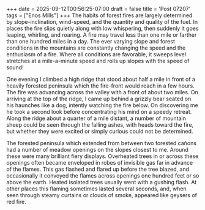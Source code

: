 +++
date = 2025-09-12T00:56:25-07:00
draft = false
title = 'Post 07207'
tags = ["Enos Mills"]
+++
The habits of forest fires are largely determined by slope-inclination, wind-speed, and the quantity and quality of the fuel. In places the fire slips quietly along with low whispering, then suddenly it goes leaping, whirling, and roaring. A fire may travel less than one mile or farther than one hundred miles in a day. The ever varying slope and forest conditions in the mountains are constantly changing the speed and the enthusiasm of a fire. Where all conditions are favorable, it sweeps level stretches at a mile-a-minute speed and rolls up slopes with the speed of sound!

One evening I climbed a high ridge that stood about half a mile in front of a heavily forested peninsula which the fire-front would reach in a few hours. The fire was advancing across the valley with a front of about two miles. On arriving at the top of the ridge, I came up behind a grizzly bear seated on his haunches like a dog, intently watching the fire below. On discovering me he took a second look before concentrating his mind on a speedy retreat. Along the ridge about a quarter of a mile distant, a number of mountain sheep could be seen through the falling ashes, with heads toward the fire, but whether they were excited or simply curious could not be determined.

The forested peninsula which extended from between two forested cañons had a number of meadow openings on the slopes closest to me. Around these were many brilliant fiery displays. Overheated trees in or across these openings often became enveloped in robes of invisible gas far in advance of the flames. This gas flashed and flared up before the tree blazed, and occasionally it convoyed the flames across openings one hundred feet or so above the earth. Heated isolated trees usually went with a gushing flash. At other places this flaming sometimes lasted several seconds, and, when seen through steamy curtains or clouds of smoke, appeared like geysers of red fire.
